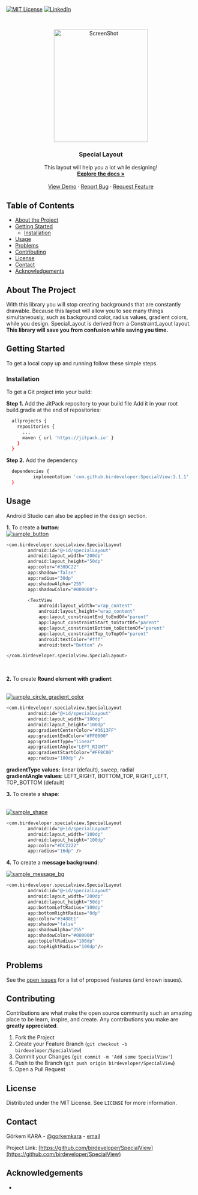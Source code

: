 [![MIT License][license-shield]][license-url]
[![LinkedIn][linkedin-shield]][linkedin-url]



<!-- PROJECT LOGO -->
<br />
<p align="center">
  <a href="https://github.com/birdeveloper/SpecialView">
    <img src="Screenshot_1.png" alt="ScreenShot" width="250" height="300">
  </a>

  <h3 align="center">Special Layout</h3>

  <p align="center">
    This layout will help you a lot while designing!
    <br />
    <a href="https://github.com/birdeveloper/SpecialView"><strong>Explore the docs »</strong></a>
    <br />
    <br />
    <a href="https://github.com/birdeveloper/SpecialView">View Demo</a>
    ·
    <a href="https://github.com/birdeveloper/SpecialView/issues">Report Bug</a>
    ·
    <a href="https://github.com/birdeveloper/SpecialView/issues">Request Feature</a>
  </p>
</p>



<!-- TABLE OF CONTENTS -->
## Table of Contents

* [About the Project](#about-the-project)
* [Getting Started](#getting-started)
  * [Installation](#installation)
* [Usage](#usage)
* [Problems](#problems)
* [Contributing](#contributing)
* [License](#license)
* [Contact](#contact)
* [Acknowledgements](#acknowledgements)



<!-- ABOUT THE PROJECT -->
## About The Project

With this library you will stop creating backgrounds that are constantly drawable. Because this layout will allow you to see many things simultaneously, such as background color, radius values, gradient colors, while you design. SpecialLayout is derived from a ConstraintLayout layout.
**This library will save you from confusion while saving you time.**


<!-- GETTING STARTED -->
## Getting Started

To get a local copy up and running follow these simple steps.

### Installation
 
To get a Git project into your build:

**Step 1.** Add the JitPack repository to your build file
Add it in your root build.gradle at the end of repositories:
```sh
  allprojects {
    repositories {
      ...
      maven { url 'https://jitpack.io' }
    }
  }
```
**Step 2.** Add the dependency
```sh
  dependencies {
          implementation 'com.github.birdeveloper:SpecialView:1.1.1'
  }
```



<!-- USAGE EXAMPLES -->
## Usage

Android Studio can also be applied in the design section.

**1.** To create a **button**:
<br />
<a href="https://github.com/birdeveloper/SpecialView">
    <img src="sample_button.png" alt="sample_button">
</a>

```sh
<com.birdeveloper.specialview.SpecialLayout
        android:id="@+id/specialLayout"
        android:layout_width="200dp"
        android:layout_height="50dp"
        app:color="#30DC22"
        app:shadow="false"
        app:radius="30dp"
        app:shadowAlpha="255"
        app:shadowColor="#000000">

        <TextView
            android:layout_width="wrap_content"
            android:layout_height="wrap_content"
            app:layout_constraintEnd_toEndOf="parent"
            app:layout_constraintStart_toStartOf="parent"
            app:layout_constraintBottom_toBottomOf="parent"
            app:layout_constraintTop_toTopOf="parent"
            android:textColor="#fff"
            android:text="Button" />

</com.birdeveloper.specialview.SpecialLayout>
```
<br />

**2.** To create **Round element with gradient**:

<br />
<a href="https://github.com/birdeveloper/SpecialView">
    <img src="sample_circle_gradient_color.png" alt="sample_circle_gradient_color">
</a>
<br />

```sh
<com.birdeveloper.specialview.SpecialLayout
        android:id="@+id/specialLayout"
        android:layout_width="100dp"
        android:layout_height="100dp"
        app:gradientCenterColor="#3613FF"
        app:gradientEndColor="#FF0000"
        app:gradientType="linear"
        app:gradientAngle="LEFT_RIGHT"
        app:gradientStartColor="#FF8C00"
        app:radius="100dp" />
```
**gradientType values:** linear (default), sweep, radial<br />
**gradientAngle values:** LEFT_RIGHT, BOTTOM_TOP, RIGHT_LEFT, TOP_BOTTOM (default)

**3.** To create a **shape**:

<br />
<a href="https://github.com/birdeveloper/SpecialView">
    <img src="sample_shape.png" alt="sample_shape">
</a>
<br />

```sh
<com.birdeveloper.specialview.SpecialLayout
        android:id="@+id/specialLayout"
        android:layout_width="100dp"
        android:layout_height="100dp"
        app:color="#DC2222"
        app:radius="16dp" />
```
**4.** To create a **message background**:

<a href="https://github.com/birdeveloper/SpecialView">
    <img src="sample_message_bg.png" alt="sample_message_bg">
</a>

```sh
<com.birdeveloper.specialview.SpecialLayout
        android:id="@+id/specialLayout"
        android:layout_width="200dp"
        android:layout_height="50dp"
        app:bottomLeftRadius="100dp"
        app:bottomRightRadius="0dp"
        app:color="#3488E1"
        app:shadow="false"
        app:shadowAlpha="255"
        app:shadowColor="#000000"
        app:topLeftRadius="100dp"
        app:topRightRadius="100dp"/>
```
<!-- Problems -->
## Problems

See the [open issues](https://github.com/birdeveloper/SpecialView/issues) for a list of proposed features (and known issues).



<!-- CONTRIBUTING -->
## Contributing

Contributions are what make the open source community such an amazing place to be learn, inspire, and create. Any contributions you make are **greatly appreciated**.

1. Fork the Project
2. Create your Feature Branch (`git checkout -b birdeveloper/SpecialView`)
3. Commit your Changes (`git commit -m 'Add some SpecialView'`)
4. Push to the Branch (`git push origin birdeveloper/SpecialView`)
5. Open a Pull Request



<!-- LICENSE -->
## License

Distributed under the MIT License. See `LICENSE` for more information.



<!-- CONTACT -->
## Contact

Görkem KARA - [@gorkemkara](https://tr.linkedin.com/in/gorkemkara) - [email](mailto:birdeveloper.com@gmail.com)

Project Link: [https://github.com/birdeveloper/SpecialView](https://github.com/birdeveloper/SpecialView)



<!-- ACKNOWLEDGEMENTS -->
## Acknowledgements

* []()





<!-- MARKDOWN LINKS & IMAGES -->
[contributors-shield]: https://img.shields.io/github/contributors/othneildrew/Best-README-Template.svg?style=flat-square
[contributors-url]: https://github.com/birdeveloper/SpecialView/graphs/contributors
[forks-shield]: https://img.shields.io/github/forks/othneildrew/Best-README-Template.svg?style=flat-square
[forks-url]: https://github.com/birdeveloper/SpecialView/network/members
[stars-shield]: https://img.shields.io/github/stars/othneildrew/Best-README-Template.svg?style=flat-square
[stars-url]: https://github.com/birdeveloper/SpecialView/stargazers
[issues-shield]: https://img.shields.io/github/issues/othneildrew/Best-README-Template.svg?style=flat-square
[issues-url]: https://github.com/birdeveloper/SpecialView/issues
[license-shield]: https://img.shields.io/github/license/othneildrew/Best-README-Template.svg?style=flat-square
[license-url]: https://github.com/birdeveloper/SpecialView/blob/master/LICENSE.txt
[linkedin-shield]: https://img.shields.io/badge/-LinkedIn-black.svg?style=flat-square&logo=linkedin&colorB=555
[linkedin-url]: https://tr.linkedin.com/in/gorkemkara
[product-screenshot]: images/screenshot.png
